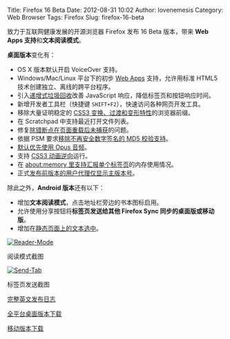 Title: Firefox 16 Beta
Date: 2012-08-31 10:02
Author: lovenemesis
Category: Web Browser
Tags: Firefox
Slug: firefox-16-beta

致力于互联网健康发展的开源浏览器 Firefox 发布 16 Beta 版本，带来 **Web
Apps 支持**和**文本阅读模式**。

**桌面版本**变化有：

-   OS X 版本默认开启 VoiceOver 支持。
-   Windows/Mac/Linux 平台下的初步 [Web
    Apps](https://developer.mozilla.org/en-US/Apps) 支持，允许用标准
    HTML5 技术创建独立、离线的跨平台程序。
-   引入[递增式垃圾回收](https://blog.mozilla.org/javascript/2012/08/28/incremental-gc-in-firefox-16/)改善
    JavaScript 响应，降低标签页和按钮响应时间。
-   新增开发者工具栏（快捷键 `SHIFT+F2`），快速访问各种网页开发工具。
-   移除大量证明稳定的 [CSS3
    变换、过渡和变形特性](https://hacks.mozilla.org/2012/07/aurora-16-is-out/)的浏览器前缀。
-   在 Scratchpad 中支持最近打开文件列表。
-   修复[除错断点在页面重载后未捕获](https://bugzilla.mozilla.org/show_bug.cgi?id=783393)的问题。
-   依据 PSM 要求[移除不再安全数字签名的 MD5
    校验支持](https://bugzilla.mozilla.org/show_bug.cgi?id=650355)。
-   [默认优先使用 Opus
    音频](https://bugzilla.mozilla.org/show_bug.cgi?id=772341)。
-   支持 [CSS3
    动画逆向](https://bugzilla.mozilla.org/show_bug.cgi?id=655920)运行。
-   在 [about:memory
    里支持汇报单个标签页](https://bugzilla.mozilla.org/show_bug.cgi?id=687724)的内存使用情况。
-   正式[发布前版本的用户代理仅显示主版本号](https://bugzilla.mozilla.org/show_bug.cgi?id=728831)。

除此之外，**Android 版本**还有以下：

-   增加**文本阅读模式**，点击地址栏旁边的书本图标启用。
-   允许使用分享按钮将**标签页发送给其他 Firefox Sync
    同步的桌面版或移动版**。
-   增加在[静态页面上的文本选中](https://bugzilla.mozilla.org/show_bug.cgi?id=695173)。

[![](http://linuxtoy.org/img/2012/08/Reader-Mode.png "Reader-Mode")](http://linuxtoy.org/img/2012/08/Reader-Mode.png)

阅读模式截图

[![](http://linuxtoy.org/img/2012/08/Send-Tab.png "Send-Tab")](http://linuxtoy.org/img/2012/08/Send-Tab.png)

标签页发送截图

[完整英文发布日志](http://www.mozilla.org/en-US/firefox/16.0beta/releasenotes/)

[全平台桌面版本下载](http://www.mozilla.org/en-US/firefox/all-beta.html)

[移动版本下载](https://market.android.com/details?id=org.mozilla.firefox_beta)
